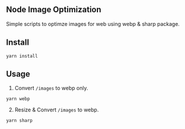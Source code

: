 ## Node Image Optimization

Simple scripts to optimze images for web using webp & sharp package.

## Install

```
yarn install
```

## Usage

1. Convert `/images` to webp only.

```
yarn webp
```

2. Resize & Convert `/images` to webp.

```
yarn sharp
```
